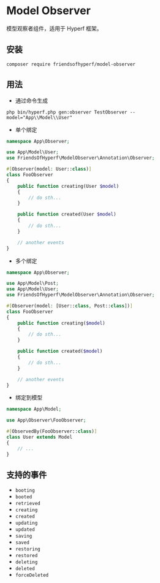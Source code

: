# Model Observer

模型观察者组件，适用于 Hyperf 框架。

## 安装

```shell
composer require friendsofhyperf/model-observer
```

## 用法

- 通过命令生成

```shell
php bin/hyperf.php gen:observer TestObserver --model="App\\Model\\User"
```

- 单个绑定

```php
namespace App\Observer;

use App\Model\User;
use FriendsOfHyperf\ModelObserver\Annotation\Observer;

#[Observer(model: User::class)]
class FooObserver
{
    public function creating(User $model)
    {
        // do sth...
    }

    public function created(User $model)
    {
        // do sth...
    }

    // another events
}
```

- 多个绑定

```php
namespace App\Observer;

use App\Model\Post;
use App\Model\User;
use FriendsOfHyperf\ModelObserver\Annotation\Observer;

#[Observer(model: [User::class, Post::class])]
class FooObserver
{
    public function creating($model)
    {
        // do sth...
    }

    public function created($model)
    {
        // do sth...
    }

    // another events
}
```

- 绑定到模型

```php
namespace App\Model;

use App\Observer\FooObserver;

#[ObservedBy(FooObserver::class)]
class User extends Model
{
    // ...
}
```

## 支持的事件

- `booting`
- `booted`
- `retrieved`
- `creating`
- `created`
- `updating`
- `updated`
- `saving`
- `saved`
- `restoring`
- `restored`
- `deleting`
- `deleted`
- `forceDeleted`

